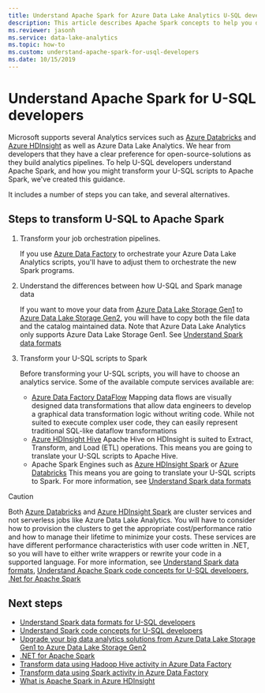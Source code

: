 ```yaml
---
title: Understand Apache Spark for Azure Data Lake Analytics U-SQL developers.
description: This article describes Apache Spark concepts to help you differences between U-SQL developers.
ms.reviewer: jasonh
ms.service: data-lake-analytics
ms.topic: how-to
ms.custom: understand-apache-spark-for-usql-developers
ms.date: 10/15/2019
---
```


# Understand Apache Spark for U-SQL developers

Microsoft supports several Analytics services such as [Azure Databricks](/azure/databricks/scenarios/what-is-azure-databricks) and [Azure HDInsight](../hdinsight/hdinsight-overview.md) as well as Azure Data Lake Analytics. We hear from developers that they have a clear preference for open-source-solutions as they build analytics pipelines. To help U-SQL developers understand Apache Spark, and how you might transform your U-SQL scripts to Apache Spark, we've created this guidance.

It includes a number of steps you can take, and several alternatives.

## Steps to transform U-SQL to Apache Spark

1. Transform your job orchestration pipelines.

   If you use [Azure Data Factory](../data-factory/introduction.md) to orchestrate your Azure Data Lake Analytics scripts, you'll have to adjust them to orchestrate the new Spark programs.
2. Understand the differences between how U-SQL and Spark manage data

   If you want to move your data from [Azure Data Lake Storage Gen1](../data-lake-store/data-lake-store-overview.md) to [Azure Data Lake Storage Gen2](../storage/blobs/data-lake-storage-introduction.md), you will have to copy both the file data and the catalog maintained data. Note that Azure Data Lake Analytics only supports Azure Data Lake Storage Gen1. See [Understand Spark data formats](understand-spark-data-formats.md)
3. Transform your U-SQL scripts to Spark

   Before transforming your U-SQL scripts, you will have to choose an analytics service. Some of the available compute services available are:
      - [Azure Data Factory DataFlow](../data-factory/concepts-data-flow-overview.md)
      Mapping data flows are visually designed data transformations that allow data engineers to develop a graphical data transformation logic without writing code. While not suited to execute complex user code, they can easily represent traditional SQL-like dataflow transformations
      - [Azure HDInsight Hive](../hdinsight/hadoop/apache-hadoop-using-apache-hive-as-an-etl-tool.md)
      Apache Hive on HDInsight is suited to Extract, Transform, and Load (ETL) operations. This means you are going to translate your U-SQL scripts to Apache Hive.
      - Apache Spark Engines such as [Azure HDInsight Spark](../hdinsight/spark/apache-spark-overview.md) or [Azure Databricks](/azure/databricks/scenarios/what-is-azure-databricks)
      This means you are going to translate your U-SQL scripts to Spark. For more information, see [Understand Spark data formats](understand-spark-data-formats.md)

> [!CAUTION]
> Both [Azure Databricks](/azure/databricks/scenarios/what-is-azure-databricks) and [Azure HDInsight Spark](../hdinsight/spark/apache-spark-overview.md) are cluster services and not serverless jobs like Azure Data Lake Analytics. You will have to consider how to provision the clusters to get the appropriate cost/performance ratio and how to manage their lifetime to minimize your costs. These services are have different performance characteristics with user code written in .NET, so you will have to either write wrappers or rewrite your code in a supported language. For more information, see [Understand Spark data formats](understand-spark-data-formats.md), [Understand Apache Spark code concepts for U-SQL developers](understand-spark-code-concepts.md), [.Net for Apache Spark](https://dotnet.microsoft.com/apps/data/spark)

## Next steps

- [Understand Spark data formats for U-SQL developers](understand-spark-data-formats.md)
- [Understand Spark code concepts for U-SQL developers](understand-spark-code-concepts.md)
- [Upgrade your big data analytics solutions from Azure Data Lake Storage Gen1 to Azure Data Lake Storage Gen2](../storage/blobs/data-lake-storage-migrate-gen1-to-gen2.md)
- [.NET for Apache Spark](/dotnet/spark/what-is-apache-spark-dotnet)
- [Transform data using Hadoop Hive activity in Azure Data Factory](../data-factory/transform-data-using-hadoop-hive.md)
- [Transform data using Spark activity in Azure Data Factory](../data-factory/transform-data-using-spark.md)
- [What is Apache Spark in Azure HDInsight](../hdinsight/spark/apache-spark-overview.md)